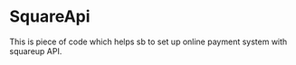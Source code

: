 # SquareApi
This is piece of code which helps sb to set up online payment system with squareup API.
